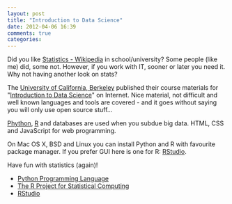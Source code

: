 ```yaml
---
layout: post
title: "Introduction to Data Science"
date: 2012-04-06 16:39
comments: true
categories: 
---
```

Did you like [Statistics - Wikipedia](http://en.wikipedia.org/wiki/Statistics) in school/university? Some people (like me) did, some not. However, if you work with IT, sooner or later you need it. Why not having another look on stats?

The [University of California, Berkeley](http://berkeley.edu/) published their course materials for "<a title="Introduction to Data Science - course material" href="http://datascienc.es/schedule/">Introduction to Data Science</a>" on Internet. Nice material, not difficult and well known languages and tools are covered - and it goes without saying you will only use open source stuff...

<a title="Python - Wikipedia" href="http://en.wikipedia.org/wiki/Python_(programming_language)">Phython</a>, <a title="R - Wikipedia" href="http://en.wikipedia.org/wiki/R_(programming_language)">R</a> and databases are used when you subdue big data. HTML, CSS and JavaScript for web programming.

On Mac OS X, BSD and Linux you can install Python and R with favourite package manager. If you prefer GUI here is one for R: <a title="RStudio" href="http://www.rstudio.org/">RStudio</a>.

Have fun with statistics (again)!

<ul>
  <li><a title="Python" href="http://www.python.org/">Python Programming Language</a></li>
  <li><a title="R - the language" href="http://www.r-project.org/">The R Project for Statistical Computing</a></li>
  <li><a title="RStudio" href="http://www.rstudio.org/">RStudio</a></li>
</ul>
